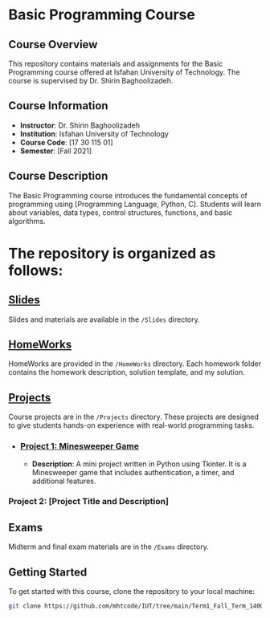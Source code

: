 # Basic Programming Course

## Course Overview
This repository contains materials and assignments for the Basic Programming course offered at Isfahan University of Technology. The course is supervised by Dr. Shirin Baghoolizadeh.

## Course Information
- **Instructor**: Dr. Shirin Baghoolizadeh
- **Institution**: Isfahan University of Technology
- **Course Code**: [17 30 115 01]
- **Semester**: [Fall 2021]

## Course Description
The Basic Programming course introduces the fundamental concepts of programming using [Programming Language, Python, C]. Students will learn about variables, data types, control structures, functions, and basic algorithms.


# The repository is organized as follows:


## [Slides](https://github.com/mhtcode/IUT/tree/main/Term1_Fall_Term_1400/Basic%20Programming/Slides)
Slides and materials are available in the `/Slides` directory.

## [HomeWorks](https://github.com/mhtcode/IUT/tree/main/Term1_Fall_Term_1400/Basic%20Programming/HomeWorks)
HomeWorks are provided in the `/HomeWorks` directory. Each homework folder contains the homework description, solution template, and my solution.

## [Projects](https://github.com/mhtcode/IUT/tree/main/Term1_Fall_Term_1400/Basic%20Programming/Projects)
Course projects are in the `/Projects` directory. These projects are designed to give students hands-on experience with real-world programming tasks.

- ### [Project 1: Minesweeper Game](https://github.com/mhtcode/IUT/tree/main/Term1_Fall_Term_1400/Basic%20Programming/Projects/Mini%20Project)
  - **Description**: A mini project written in Python using Tkinter. It is a Minesweeper game that includes authentication, a timer, and additional features.
  
### Project 2: [Project Title and Description]
## Exams
Midterm and final exam materials are in the `/Exams` directory.

## Getting Started
To get started with this course, clone the repository to your local machine:

```bash
git clone https://github.com/mhtcode/IUT/tree/main/Term1_Fall_Term_1400/Basic%20Programming
